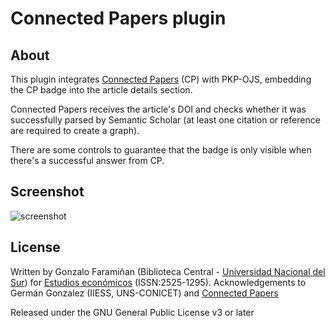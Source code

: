 # Connected Papers plugin

## About

This plugin integrates [Connected Papers](https://www.connectedpapers.com/) (CP) with PKP-OJS, embedding the CP badge into the article details section. 

Connected Papers receives the article's DOI and checks whether it was successfully parsed by Semantic Scholar (at least one citation or reference are required to create a graph).

There are some controls to guarantee that the badge is only visible when there's a successful answer from CP. 

## Screenshot

![screenshot](https://user-images.githubusercontent.com/26286819/170724797-f5cf8327-afef-4bfc-9667-c13d9e1fd699.png)

## License
Written by Gonzalo Faramiñan (Biblioteca Central - [Universidad Nacional del Sur](https://www.uns.edu.ar/)) for [Estudios económicos](http://www.estudioseconomicos.uns.edu.ar/) (ISSN:2525-1295). Acknowledgements to Germán Gonzalez (IIESS, UNS-CONICET) and [Connected Papers](https://www.connectedpapers.com)

Released under the GNU General Public License v3 or later
